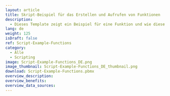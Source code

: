 ```yaml
---
layout: article
title: Skript-Beispiel für das Erstellen und Aufrufen von Funktionen
description: 
  - Dieses Template zeigt ein Beispiel für eine Funktion und wie diese über einen Button aufgerufen werden kann.
lang: de
weight: 125
isDraft: false
ref: Script-Example-Functions
category:
  - Alle
  - Scripting
image: Script-Example-Functions_DE.png
image_thumbnail: Script-Example-Functions_DE_thumbnail.png
download: Script-Example-Functions.pbmx
overview_description:
overview_benefits:
overview_data_sources:
---
```

